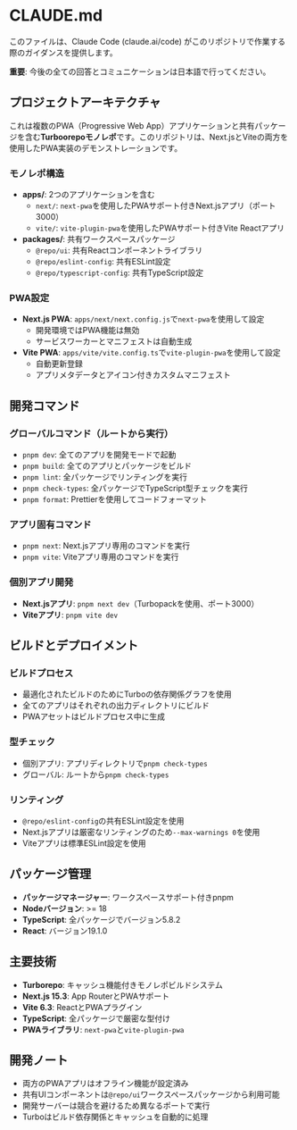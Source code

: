 # CLAUDE.md

このファイルは、Claude Code (claude.ai/code) がこのリポジトリで作業する際のガイダンスを提供します。

**重要**: 今後の全ての回答とコミュニケーションは日本語で行ってください。

## プロジェクトアーキテクチャ

これは複数のPWA（Progressive Web App）アプリケーションと共有パッケージを含む**Turboorepoモノレポ**です。このリポジトリは、Next.jsとViteの両方を使用したPWA実装のデモンストレーションです。

### モノレポ構造
- **apps/**: 2つのアプリケーションを含む
  - `next/`: `next-pwa`を使用したPWAサポート付きNext.jsアプリ（ポート3000）
  - `vite/`: `vite-plugin-pwa`を使用したPWAサポート付きVite Reactアプリ
- **packages/**: 共有ワークスペースパッケージ
  - `@repo/ui`: 共有Reactコンポーネントライブラリ
  - `@repo/eslint-config`: 共有ESLint設定
  - `@repo/typescript-config`: 共有TypeScript設定

### PWA設定
- **Next.js PWA**: `apps/next/next.config.js`で`next-pwa`を使用して設定
  - 開発環境ではPWA機能は無効
  - サービスワーカーとマニフェストは自動生成
- **Vite PWA**: `apps/vite/vite.config.ts`で`vite-plugin-pwa`を使用して設定
  - 自動更新登録
  - アプリメタデータとアイコン付きカスタムマニフェスト

## 開発コマンド

### グローバルコマンド（ルートから実行）
- `pnpm dev`: 全てのアプリを開発モードで起動
- `pnpm build`: 全てのアプリとパッケージをビルド
- `pnpm lint`: 全パッケージでリンティングを実行
- `pnpm check-types`: 全パッケージでTypeScript型チェックを実行
- `pnpm format`: Prettierを使用してコードフォーマット

### アプリ固有コマンド
- `pnpm next`: Next.jsアプリ専用のコマンドを実行
- `pnpm vite`: Viteアプリ専用のコマンドを実行

### 個別アプリ開発
- **Next.jsアプリ**: `pnpm next dev`（Turbopackを使用、ポート3000）
- **Viteアプリ**: `pnpm vite dev`

## ビルドとデプロイメント

### ビルドプロセス
- 最適化されたビルドのためにTurboの依存関係グラフを使用
- 全てのアプリはそれぞれの出力ディレクトリにビルド
- PWAアセットはビルドプロセス中に生成

### 型チェック
- 個別アプリ: アプリディレクトリで`pnpm check-types`
- グローバル: ルートから`pnpm check-types`

### リンティング
- `@repo/eslint-config`の共有ESLint設定を使用
- Next.jsアプリは厳密なリンティングのため`--max-warnings 0`を使用
- Viteアプリは標準ESLint設定を使用

## パッケージ管理

- **パッケージマネージャー**: ワークスペースサポート付きpnpm
- **Nodeバージョン**: >= 18
- **TypeScript**: 全パッケージでバージョン5.8.2
- **React**: バージョン19.1.0

## 主要技術

- **Turborepo**: キャッシュ機能付きモノレポビルドシステム
- **Next.js 15.3**: App RouterとPWAサポート
- **Vite 6.3**: ReactとPWAプラグイン
- **TypeScript**: 全パッケージで厳密な型付け
- **PWAライブラリ**: `next-pwa`と`vite-plugin-pwa`

## 開発ノート

- 両方のPWAアプリはオフライン機能が設定済み
- 共有UIコンポーネントは`@repo/ui`ワークスペースパッケージから利用可能
- 開発サーバーは競合を避けるため異なるポートで実行
- Turboはビルド依存関係とキャッシュを自動的に処理